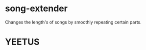 # song-extender
Changes the length's of songs by smoothly repeating certain parts.

YEETUS
==========
